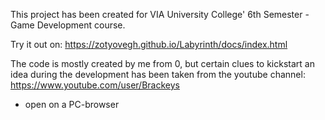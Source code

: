 This project has been created for VIA University College' 6th Semester - Game Development course.

Try it out on: https://zotyovegh.github.io/Labyrinth/docs/index.html

The code is mostly created by me from 0, but certain clues to kickstart an idea during the development has been taken from the youtube channel: https://www.youtube.com/user/Brackeys

* open on a PC-browser
